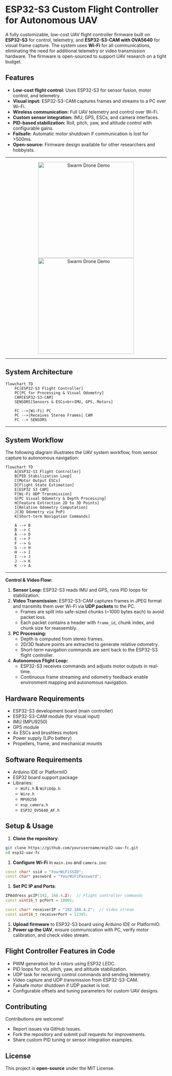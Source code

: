 # ESP32-S3 Custom Flight Controller for Autonomous UAV

A fully customizable, low-cost UAV flight controller firmware built on **ESP32-S3** for control, telemetry, and **ESP32-S3-CAM with OVA5640** for visual frame capture. The system uses **Wi-Fi** for all communications, eliminating the need for additional telemetry or video transmission hardware. The firmware is open-sourced to support UAV research on a tight budget.

## Features

- **Low-cost flight control:** Uses ESP32-S3 for sensor fusion, motor control, and telemetry.
- **Visual input:** ESP32-S3-CAM captures frames and streams to a PC over Wi-Fi.
- **Wireless communication:** Full UAV telemetry and control over Wi-Fi.
- **Custom sensor integration:** IMU, GPS, ESCs, and camera interfaces.
- **PID-based stabilization:** Roll, pitch, yaw, and altitude control with configurable gains.
- **Failsafe:** Automatic motor shutdown if communication is lost for >500ms.
- **Open-source:** Firmware design available for other researchers and hobbyists.
---

<p align="center">
  <img src="bee1_compressed.gif" alt="Swarm Drone Demo" width="300"/>
  <img src="bee1_compressed.gif" alt="Swarm Drone Demo" width="300"/>
</p>

---
## System Architecture

```mermaid
flowchart TD
    FC[ESP32-S3 Flight Controller]
    PC[PC for Processing & Visual Odometry]
    CAM[ESP32-S3-CAM]
    SENSORS[Sensors & ESCs<br>IMU, GPS, Motors]

    FC -->|Wi-Fi| PC
    PC -->|Receives Stereo Frames| CAM
    FC --> SENSORS

```
---
## System Workflow

The following diagram illustrates the UAV system workflow, from sensor capture to autonomous navigation:

```mermaid
flowchart TD
    A[ESP32-S3 Flight Controller]
    B[PID Stabilization Loop]
    C[Motor Output ESCs]
    D[Flight State Estimation]
    E[ESP32 S3 CAM]
    F[Wi-Fi UDP Transmission]
    G[PC Visual Odometry & Depth Processing]
    H[Feature Extraction 2D to 3D Points]
    I[Relative Odometry Computation]
    J[3D Odometry via PnP]
    K[Short-term Navigation Commands]

    A --> B
    B --> C
    A --> D
    E --> F
    F --> G
    G --> H
    H --> I
    I --> J
    J --> K
    K --> A
```

---

**Control & Video Flow:**

1. **Sensor Loop:** ESP32-S3 reads IMU and GPS, runs PID loops for stabilization.
2. **Video Transmission:** ESP32-S3-CAM captures frames in JPEG format and transmits them over Wi-Fi via **UDP packets** to the PC.
    - Frames are split into safe-sized chunks (~1000 bytes each) to avoid packet loss.
    - Each packet contains a header with `frame_id`, chunk index, and chunk size for reassembly.
3. **PC Processing:**
    - Depth is computed from stereo frames.
    - 2D/3D feature points are extracted to generate relative odometry.
    - Short-term navigation commands are sent back to the ESP32-S3 flight controller.
4. **Autonomous Flight Loop:**
    - ESP32-S3 receives commands and adjusts motor outputs in real-time.
    - Continuous frame streaming and odometry feedback enable environment mapping and autonomous navigation.

## Hardware Requirements

- ESP32-S3 development board (main controller)
- ESP32-S3-CAM module (for visual input)
- IMU (MPU9250)
- GPS module
- 4x ESCs and brushless motors
- Power supply (LiPo battery)
- Propellers, frame, and mechanical mounts

## Software Requirements

- Arduino IDE or PlatformIO
- ESP32 board support package
- Libraries:
    - `WiFi.h` & `WiFiUdp.h`
    - `Wire.h`
    - `MPU9250`
    - `esp_camera.h`
    - `ESP32_OV5640_AF.h`

## Setup & Usage

1. **Clone the repository**:

```bash
git clone https://github.com/yourusername/esp32-uav-fc.git
cd esp32-uav-fc

```

1. **Configure Wi-Fi** in `main.ino` and `camera.ino`:

```cpp
const char* ssid = "YourWiFiSSID";
const char* password = "YourWiFiPassword";

```

1. **Set PC IP and Ports**:

```cpp
IPAddress pcIP(192, 168.4.2);  // Flight controller commands
const uint16_t pcPort = 10001;

const char* receiverIP = "192.168.4.2";  // Video stream
const uint16_t receiverPort = 12345;

```

1. **Upload firmware** to ESP32-S3 board using Arduino IDE or PlatformIO.
2. **Power up the UAV**, ensure communication with PC, verify motor calibration, and check video stream.

## Flight Controller Features in Code

- PWM generation for 4 rotors using ESP32 LEDC.
- PID loops for roll, pitch, yaw, and altitude stabilization.
- UDP task for receiving control commands and sending telemetry.
- Video capture and UDP transmission from ESP32-S3-CAM.
- Failsafe motor shutdown if UDP packet is lost.
- Configurable offsets and tuning parameters for custom UAV designs.

## Contributing

Contributions are welcome!

- Report issues via GitHub Issues.
- Fork the repository and submit pull requests for improvements.
- Share custom PID tuning or sensor integration examples.

## License

This project is **open-source** under the MIT License.
